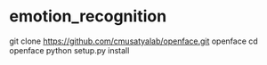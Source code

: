 # emotion_recognition

git clone https://github.com/cmusatyalab/openface.git openface
cd openface
python setup.py install
